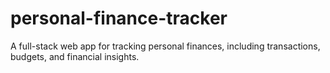 # personal-finance-tracker
A full-stack web app for tracking personal finances, including transactions, budgets, and financial insights.
